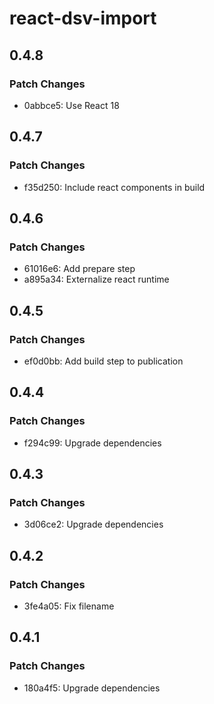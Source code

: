 # react-dsv-import

## 0.4.8

### Patch Changes

- 0abbce5: Use React 18

## 0.4.7

### Patch Changes

- f35d250: Include react components in build

## 0.4.6

### Patch Changes

- 61016e6: Add prepare step
- a895a34: Externalize react runtime

## 0.4.5

### Patch Changes

- ef0d0bb: Add build step to publication

## 0.4.4

### Patch Changes

- f294c99: Upgrade dependencies

## 0.4.3

### Patch Changes

- 3d06ce2: Upgrade dependencies

## 0.4.2

### Patch Changes

- 3fe4a05: Fix filename

## 0.4.1

### Patch Changes

- 180a4f5: Upgrade dependencies
